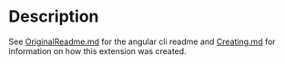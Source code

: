 # Description

See [OriginalReadme.md](OriginalReadme.md) for the angular cli readme and
[Creating.md](Creating.md) for information on how this extension was created.
